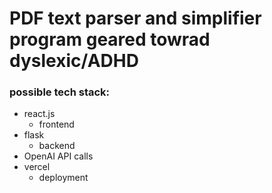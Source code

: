 # PDF text parser and simplifier program geared towrad dyslexic/ADHD

### possible tech stack: 
- react.js
    - frontend
- flask
    - backend
- OpenAI API calls
- vercel
    - deployment



